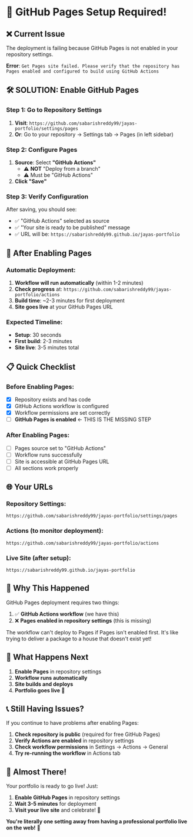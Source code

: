 # 🔧 GitHub Pages Setup Required!

## ❌ **Current Issue**
The deployment is failing because GitHub Pages is not enabled in your repository settings.

**Error**: `Get Pages site failed. Please verify that the repository has Pages enabled and configured to build using GitHub Actions`

## 🛠️ **SOLUTION: Enable GitHub Pages**

### **Step 1: Go to Repository Settings**
1. **Visit**: `https://github.com/sabarishreddy99/jayas-portfolio/settings/pages`
2. **Or**: Go to your repository → Settings tab → Pages (in left sidebar)

### **Step 2: Configure Pages**
1. **Source**: Select **"GitHub Actions"**
   - ⚠️ **NOT** "Deploy from a branch"
   - ⚠️ Must be "GitHub Actions"
2. **Click "Save"**

### **Step 3: Verify Configuration**
After saving, you should see:
- ✅ "GitHub Actions" selected as source
- ✅ "Your site is ready to be published" message
- ✅ URL will be: `https://sabarishreddy99.github.io/jayas-portfolio`

## 🚀 **After Enabling Pages**

### **Automatic Deployment**:
1. **Workflow will run automatically** (within 1-2 minutes)
2. **Check progress** at: `https://github.com/sabarishreddy99/jayas-portfolio/actions`
3. **Build time**: ~2-3 minutes for first deployment
4. **Site goes live** at your GitHub Pages URL

### **Expected Timeline**:
- **Setup**: 30 seconds
- **First build**: 2-3 minutes  
- **Site live**: 3-5 minutes total

## 📋 **Quick Checklist**

### **Before Enabling Pages**:
- [x] Repository exists and has code
- [x] GitHub Actions workflow is configured
- [x] Workflow permissions are set correctly
- [ ] **GitHub Pages is enabled** ← THIS IS THE MISSING STEP

### **After Enabling Pages**:
- [ ] Pages source set to "GitHub Actions"
- [ ] Workflow runs successfully
- [ ] Site is accessible at GitHub Pages URL
- [ ] All sections work properly

## 🌐 **Your URLs**

### **Repository Settings**:
`https://github.com/sabarishreddy99/jayas-portfolio/settings/pages`

### **Actions (to monitor deployment)**:
`https://github.com/sabarishreddy99/jayas-portfolio/actions`

### **Live Site (after setup)**:
`https://sabarishreddy99.github.io/jayas-portfolio`

## 🎯 **Why This Happened**

GitHub Pages deployment requires two things:
1. ✅ **GitHub Actions workflow** (we have this)
2. ❌ **Pages enabled in repository settings** (this is missing)

The workflow can't deploy to Pages if Pages isn't enabled first. It's like trying to deliver a package to a house that doesn't exist yet!

## 🔄 **What Happens Next**

1. **Enable Pages** in repository settings
2. **Workflow runs automatically** 
3. **Site builds and deploys**
4. **Portfolio goes live** 🎉

## 📞 **Still Having Issues?**

If you continue to have problems after enabling Pages:

1. **Check repository is public** (required for free GitHub Pages)
2. **Verify Actions are enabled** in repository settings
3. **Check workflow permissions** in Settings → Actions → General
4. **Try re-running the workflow** in Actions tab

## 🎉 **Almost There!**

Your portfolio is ready to go live! Just:
1. **Enable GitHub Pages** in repository settings
2. **Wait 3-5 minutes** for deployment
3. **Visit your live site** and celebrate! 🎊

**You're literally one setting away from having a professional portfolio live on the web!** 🌟
